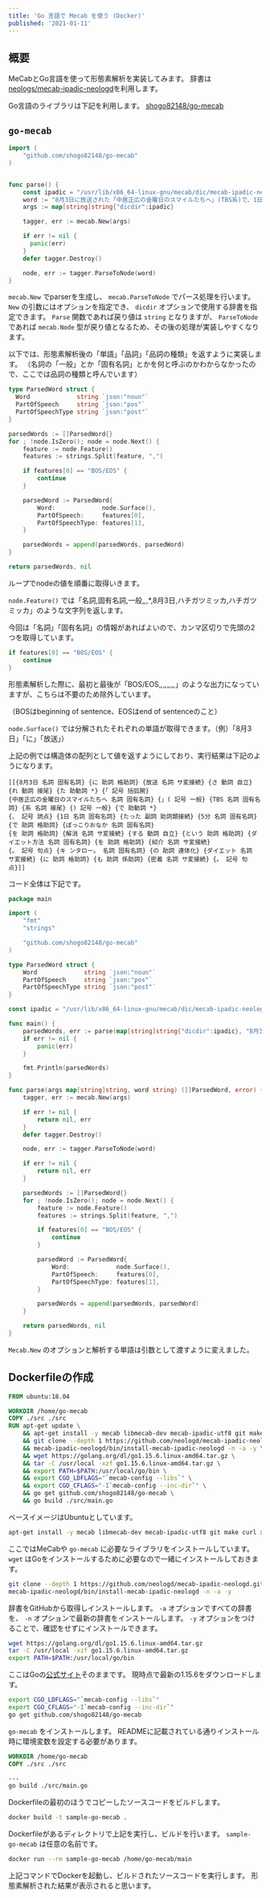 ```yaml
---
title: 'Go 言語で Mecab を使う (Docker)'
published: '2021-01-11'
---
```


## 概要

MeCabとGo言語を使って形態素解析を実装してみます。
辞書は[neologs/mecab-ipadic-neologd](https://github.com/neologd/mecab-ipadic-neologd)を利用します。

Go言語のライブラリは下記を利用します。
[shogo82148/go-mecab](https://github.com/shogo82148/go-mecab)

## `go-mecab`

```go
import (
    "github.com/shogo82148/go-mecab"
)


func parse() {
    const ipadic = "/usr/lib/x86_64-linux-gnu/mecab/dic/mecab-ipadic-neologd"
    word := "8月3日に放送された「中居正広の金曜日のスマイルたちへ」(TBS系)で、1日たった5分でぽっこりおなかを解消するというダイエット方法を紹介。キンタロー。のダイエットにも密着。"
    args := map[string]string{"dicdir":ipadic}

    tagger, err := mecab.New(args)

    if err != nil {
      panic(err)
    }
    defer tagger.Destroy()

    node, err := tagger.ParseToNode(word)
}
```

`mecab.New` でparserを生成し、 `mecab.ParseToNode` でパース処理を行います。
`New` の引数にはオプションを指定でき、 `dicdir` オプションで使用する辞書を指定できます。
`Parse` 関数であれば戻り値は `string` となりますが、 `ParseToNode` であれば `mecab.Node` 型が戻り値となるため、その後の処理が実装しやすくなります。

以下では、形態素解析後の「単語」「品詞」「品詞の種類」を返すように実装します。
（名詞の「一般」とか「固有名詞」とかを何と呼ぶのかわからなかったので、ここでは品詞の種類と呼んでいます）

```go
type ParsedWord struct {
  Word             string `json:"noun"`
  PartOfSpeech     string `json:"pos"`
  PartOfSpeechType string `json:"post"`
}

parsedWords := []ParsedWord{}
for ; !node.IsZero(); node = node.Next() {
    feature := node.Feature()
    features := strings.Split(feature, ",")

    if features[0] == "BOS/EOS" {
        continue
    }

    parsedWord := ParsedWord{
        Word:             node.Surface(),
        PartOfSpeech:     features[0],
        PartOfSpeechType: features[1],
    }

    parsedWords = append(parsedWords, parsedWord)
}

return parsedWords, nil
```

ループでnodeの値を順番に取得いきます。

<!-- textlint-disable jtf-style/1.2.1.句点(。)と読点(、) -->
<!-- textlint-disable ja-technical-writing/max-comma -->
`node.Feature()` では「名詞,固有名詞,一般,*,*,*,8月3日,ハチガツミッカ,ハチガツミッカ」のような文字列を返します。
<!-- textlint-enable jtf-style/1.2.1.句点(。)と読点(、) -->
<!-- textlint-enable ja-technical-writing/max-comma -->
今回は「名詞」「固有名詞」の情報があればよいので、カンマ区切りで先頭の2つを取得しています。

```go
if features[0] == "BOS/EOS" {
    continue
}
```

<!-- textlint-disable ja-technical-writing/max-comma -->
形態素解析した際に、最初と最後が「BOS/EOS,*,*,*,*,*,*,*,*」のような出力になっていますが、こちらは不要のため除外しています。
<!-- textlint-enable ja-technical-writing/max-comma -->
（BOSはbeginning of sentence、EOSはend of sentenceのこと）


`node.Surface()` では分解されたそれぞれの単語が取得できます。（例）「8月3日」「に」「放送」）

上記の例では構造体の配列として値を返すようにしており、実行結果は下記のようになります。

```
[[{8月3日 名詞 固有名詞} {に 助詞 格助詞} {放送 名詞 サ変接続} {さ 動詞 自立} {れ 動詞 接尾} {た 助動詞 *} {「 記号 括弧開} 
{中居正広の金曜日のスマイルたちへ 名詞 固有名詞} {」( 記号 一般} {TBS 名詞 固有名詞} {系 名詞 接尾} {) 記号 一般} {で 助動詞 *} 
{、 記号 読点} {1日 名詞 固有名詞} {たった 副詞 助詞類接続} {5分 名詞 固有名詞} {で 助詞 格助詞} {ぽっこりおなか 名詞 固有名詞} 
{を 助詞 格助詞} {解消 名詞 サ変接続} {する 動詞 自立} {という 助詞 格助詞} {ダイエット方法 名詞 固有名詞} {を 助詞 格助詞} {紹介 名詞 サ変接続} 
{。 記号 句点} {キ ンタロー。 名詞 固有名詞} {の 助詞 連体化} {ダイエット 名詞 サ変接続} {に 助詞 格助詞} {も 助詞 係助詞} {密着 名詞 サ変接続} {。 記号 句点}]]
```

コード全体は下記です。

```go
package main

import (
	"fmt"
	"strings"

	"github.com/shogo82148/go-mecab"
)

type ParsedWord struct {
	Word             string `json:"noun"`
	PartOfSpeech     string `json:"pos"`
	PartOfSpeechType string `json:"post"`
}

const ipadic = "/usr/lib/x86_64-linux-gnu/mecab/dic/mecab-ipadic-neologd"

func main() {
	parsedWords, err := parse(map[string]string{"dicdir":ipadic}, "8月3日に放送された「中居正広の金曜日のスマイルたちへ」(TBS系)で、1日たった5分でぽっこりおなかを解消するというダイエット方法を紹介。キンタロー。のダイエットにも密着。")
	if err != nil {
		panic(err)
	}

	fmt.Println(parsedWords)
}

func parse(args map[string]string, word string) ([]ParsedWord, error) {
	tagger, err := mecab.New(args)

	if err != nil {
		return nil, err
	}
	defer tagger.Destroy()

	node, err := tagger.ParseToNode(word)

	if err != nil {
		return nil, err
	}

	parsedWords := []ParsedWord{}
	for ; !node.IsZero(); node = node.Next() {
		feature := node.Feature()
		features := strings.Split(feature, ",")

		if features[0] == "BOS/EOS" {
			continue
		}

		parsedWord := ParsedWord{
			Word:             node.Surface(),
			PartOfSpeech:     features[0],
			PartOfSpeechType: features[1],
		}

		parsedWords = append(parsedWords, parsedWord)
	}

	return parsedWords, nil
}
```

`Mecab.New` のオプションと解析する単語は引数として渡すように変えました。

## Dockerfileの作成

```dockerfile
FROM ubuntu:18.04

WORKDIR /home/go-mecab
COPY ./src ./src
RUN apt-get update \
    && apt-get install -y mecab libmecab-dev mecab-ipadic-utf8 git make curl xz-utils file sudo wget gcc build-essential \
    && git clone --depth 1 https://github.com/neologd/mecab-ipadic-neologd.git \
    && mecab-ipadic-neologd/bin/install-mecab-ipadic-neologd -n -a -y \
    && wget https://golang.org/dl/go1.15.6.linux-amd64.tar.gz \
    && tar -C /usr/local -xzf go1.15.6.linux-amd64.tar.gz \
    && export PATH=$PATH:/usr/local/go/bin \
    && export CGO_LDFLAGS="`mecab-config --libs`" \
    && export CGO_CFLAGS="-I`mecab-config --inc-dir`" \
    && go get github.com/shogo82148/go-mecab \
    && go build ./src/main.go
```

ベースイメージはUbuntuとしています。

```sh
apt-get install -y mecab libmecab-dev mecab-ipadic-utf8 git make curl xz-utils file sudo wget gcc build-essential
```

ここではMeCabや `go-mecab` に必要なライブラリをインストールしています。
`wget` はGoをインストールするために必要なので一緒にインストールしておきます。

```sh
git clone --depth 1 https://github.com/neologd/mecab-ipadic-neologd.git
mecab-ipadic-neologd/bin/install-mecab-ipadic-neologd -n -a -y
```

辞書をGitHubから取得しインストールします。
`-a` オプションですべての辞書を、 `-n` オプションで最新の辞書をインストールします。
`-y` オプションをつけることで、確認をせずにインストールできます。

```sh
wget https://golang.org/dl/go1.15.6.linux-amd64.tar.gz
tar -C /usr/local -xzf go1.15.6.linux-amd64.tar.gz
export PATH=$PATH:/usr/local/go/bin
```

ここはGoの[公式サイト](https://golang.org/dl/)そのままです。
現時点で最新の1.15.6をダウンロードします。

```sh
export CGO_LDFLAGS="`mecab-config --libs`"
export CGO_CFLAGS="-I`mecab-config --inc-dir`"
go get github.com/shogo82148/go-mecab
```

`go-mecab` をインストールします。
READMEに記載されている通りインストール時に環境変数を設定する必要があります。

```dockerfile
WORKDIR /home/go-mecab
COPY ./src ./src

---
go build ./src/main.go
```

Dockerfileの最初のほうでコピーしたソースコードをビルドします。

```sh
docker build -t sample-go-mecab .
```

Dockerfileがあるディレクトリで上記を実行し、ビルドを行います。
`sample-go-mecab` は任意の名前です。

```sh
docker run --rm sample-go-mecab /home/go-mecab/main 
```

上記コマンドでDockerを起動し、ビルドされたソースコードを実行します。
形態素解析された結果が表示されると思います。
